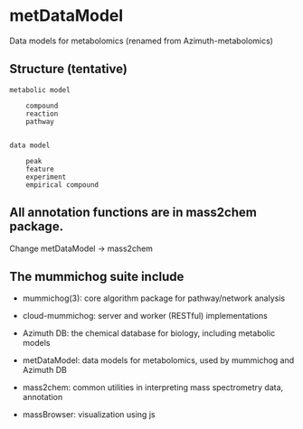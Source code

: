 # metDataModel

Data models for metabolomics 
(renamed from Azimuth-metabolomics)


## Structure (tentative)

    metabolic model

        compound
        reaction
        pathway


    data model
        
        peak
        feature
        experiment
        empirical compound



## All annotation functions are in mass2chem package.

Change metDataModel -> mass2chem



## The mummichog suite include

* mummichog(3): core algorithm package for pathway/network analysis

* cloud-mummichog: server and worker (RESTful) implementations

* Azimuth DB: the chemical database for biology, including metabolic models

* metDataModel: data models for metabolomics, used by mummichog and Azimuth DB

* mass2chem: common utilities in interpreting mass spectrometry data, annotation

* massBrowser: visualization using js

